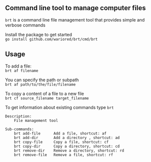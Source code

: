 ## Command line tool to manage computer files
`brt` is a command line file management tool that provides simple and verbose commands

Install the package to get started\
`go install github.com/wariored/brt/cmd/brt`

## Usage
To add a file:\
`brt af filename`

You can specify the path or subpath\
`brt af path/to/the/file/filename`


To copy a content of a file to a new file\
`brt cf source_filename target_filename`

To get information about existing commands type `brt`
```
Description:
    File management tool

Sub-commands:
    brt add-file      Add a file, shortcut: af
    brt add-dir       Add a directory , shortcut: ad
    brt copy-file     Copy a file, shortcut: cf
    brt copy-dir      Copy a directory, shortcut: cd
    brt remove-dir    Remove a directory, shortcut: rd
    brt remove-file   Remove a file, shortcut: rf
```
